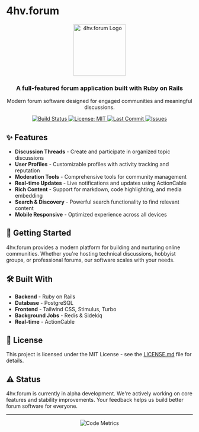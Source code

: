 # 4hv.forum

<div align="center">
    <img src="public/images/logo.png?raw=true" alt="4hv.forum Logo" height="140" />
    <h3>A full-featured forum application built with Ruby on Rails</h3>
    <p>Modern forum software designed for engaged communities and meaningful discussions.</p>
</div>

<p align="center">
    <a href="https://github.com/HarrisFauntleroy/4hv.forum/actions">
        <img alt="Build Status" src="https://img.shields.io/github/checks-status/HarrisFauntleroy/4hv.forum/main">
    </a>
    <a href="/LICENSE.md">
        <img alt="License: MIT" src="https://img.shields.io/github/license/HarrisFauntleroy/4hv.forum">
    </a>
    <a href="https://github.com/HarrisFauntleroy/4hv.forum/commits">
        <img alt="Last Commit" src="https://img.shields.io/github/last-commit/HarrisFauntleroy/4hv.forum">
    </a>
    <a href="https://github.com/HarrisFauntleroy/4hv.forum/issues">
        <img alt="Issues" src="https://img.shields.io/github/issues/HarrisFauntleroy/4hv.forum">
    </a>
</p>

## ✨ Features

- **Discussion Threads** - Create and participate in organized topic discussions
- **User Profiles** - Customizable profiles with activity tracking and reputation
- **Moderation Tools** - Comprehensive tools for community management
- **Real-time Updates** - Live notifications and updates using ActionCable
- **Rich Content** - Support for markdown, code highlighting, and media embedding
- **Search & Discovery** - Powerful search functionality to find relevant content
- **Mobile Responsive** - Optimized experience across all devices

## 🚀 Getting Started

4hv.forum provides a modern platform for building and nurturing online communities. Whether you're hosting technical discussions, hobbyist groups, or professional forums, our software scales with your needs.

## 🛠️ Built With

- **Backend** - Ruby on Rails
- **Database** - PostgreSQL
- **Frontend** - Tailwind CSS, Stimulus, Turbo
- **Background Jobs** - Redis & Sidekiq
- **Real-time** - ActionCable

## 📜 License

This project is licensed under the MIT License - see the [LICENSE.md](LICENSE.md) file for details.

## ⚠️ Status

4hv.forum is currently in alpha development. We're actively working on core features and stability improvements. Your feedback helps us build better forum software for everyone.

---

<div align="center">
    <img src="./metrics.svg" alt="Code Metrics" />
</div>

